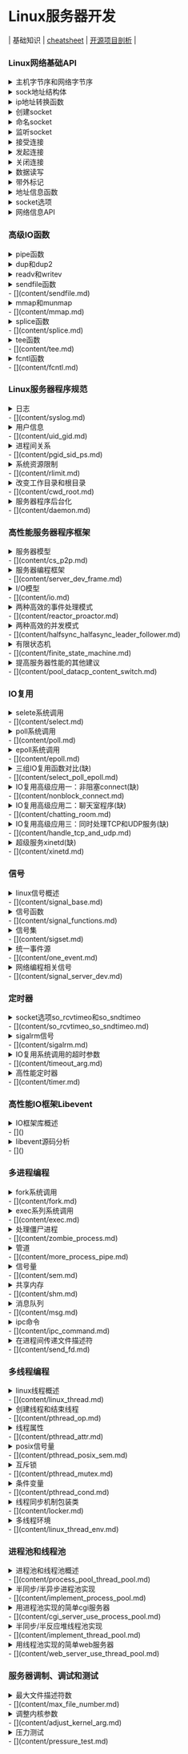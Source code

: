 # Linux服务器开发

| 基础知识 | [cheatsheet](cheatsheet.md) | [开源项目剖析](project) |

### Linux网络基础API

<details>
<summary>主机字节序和网络字节序</summary>

# 主机字节序和网络字节序

主机字节序 <==> 小端字节序

网络字节序 <==> 大端字节序

以十六进制数0x1234为例：

小端字节序：00000001 00000010 00000011 00000100（高地址存高字节）

大端字节序：00000100 00000011 00000010 00000001（高地址存低字节）

主机字节序和网络字节序转换API：

```
#include <netinet/in.h>

unsigned long htonl( unsigned long hostlong );
unsigned short htons( unsigned short hostshort );
unsigned long ntohl( unsigned long netlong );
unsigned short ntohs( unsigned short netshor
```

</details>

<details>
<summary>sock地址结构体</summary>

# socket地址结构体

## 通用socket地址：

```
#include <bits/socket.h>
struct sockaddr
{
    sa_family_t sa_family;
    char sa_data[14];
};
```

sa_family指明地址类型，地址类型可取值：

- AF_UNIX / PF_UNIX：Unix本地域协议族
- AF_INET / PF_INET：TCP/IPv4协议族
- AF_INET6 / PF_INET6：TCP/IPv6协议族

sa_data用于存放socket地址值，sa_family取不同协议值时，sa_data具有不同的含义和长度，当sa_family=

- AF_UNIX时：sa_data表示文件的路径名，长度可达108字节
- AF_INET：sa_data表示16bit端口号和32bit IPv4地址，共6字节
- AF_INET6：16bit端口号，32bit流标识，128bit IPv6地址，32bit范围ID，共26字节



14字节的sa_data根本无法容纳多数协议族的地址值，因此Linux还定义了下面这个新的通用socket地址结构体

```
struct sockaddr_storage
{
    sa_family_t sa_family;
    unsigned long int __ss_align;
    char __ss_padding[128-sizeof(__ss_align)];
};
```


## 专用socket地址：

UNIX本地域协议族sockaddr_un专用地址结构体：

```
#include <sys/un.h>
struct sockaddr_un
{
    sa_family_t sin_family;    //地址族：AF_UNIX
    char sun_path[108];    //文件路径名
};
```

Linux下IPv4专用socket地址结构体:

```
struct sockaddr_in
{
    sa_family_t sin_family;    //地址族：AF_INET
    u_int16_t sin_port;    //端口号：要用网络字节序表示
    struct in_addr sin_addr;    //IPv4地址结构体，见下
};
struct in_addr
{
    u_int32_t s_addr;    //IPv4地址，要用网络字节序表示
};
```

Linux下IPv6专用socket地址结构体:

```
struct sockaddr_in6
{
    sa_family_t sin6_family;    //地址族：AF_INET6
    u_int16_t sin6_port;    //端口号
    u_int32_t sin6_flowinfo;    //流信息，应设置为0
    struct in6_addr sin6_addr;    //IPv6地址
    u_int32_t sin6_scope_id;    //scope ID，尚在实验
};
struct in6_addr
{
    unsigned char sa_addr[16];  //IPv6地址，要用网络字节序表示
};
```

上述socket地址类型在使用过程中都要转化为sockaddr类型，因为所有的socket编程接口使用的地址参数的类型都是sockaddr

</details>

<details>
<summary>ip地址转换函数</summary>

# IP地址转换函数

```
#include <arpa/inet.h>

in_addr_t inet_addr( const char *strptr );
int inet_aton( const char *cp, struct in_addr *inp );
```

**inet_addr** 函数将用点分十进制字符串表示的IPv4地址转化为用网络字节序整数表示的IPv4地址。失败返回INADDR_NONE

**inet_aton** 和inet_addr函数功能相同，但是将转化结果存储于参数inp指向的地址结构中。成功返回1，失败返回0

```
char *inet_ntoa( struct in_addr in );   //内部使用静态变量存储结果，不可重入
```

**inet_ntoa** 函数将用网络字节序整数表示的IPv4地址转化为用点分十进制字符串表示的IPv4地址，需要注意的是该函数内部使用静态变量存储结果，所以不可重入


**inet_pton** 和 **inet_ntop** 同时适用于IPv4和IPv6地址转化：

```
int inet_pton( int af, const char *src, void *dst );
const char *inet_ntop( int af, const void *src, char *dst, socklen_t cnt );
```

af参数指定地址族：可取`AF_INET`和`AF_INET6`

inet_pton函数将用字符串表示的IP地址src(IPv4或者IPv6)转化为网络字节序整数表示的IP地址。成功返回1，失败返回0并设置errno

inet_ntop函数将网络字节序整数src转化为字符串表示的IP地址，参数cnt指定dst字符串的长度

cnt参数可取的值为：
```
#include <netinet/in.h>
#define INET_ADDRSTRLEN 16
#define INET6_ADDRSTRLEN 46
```

inet_ntop成功时返回目标存储单元的地址，失败返回NULL并设置errno

</details>

<details>
<summary>创建socket</summary>

# 创建socket

```
#include <sys/types.h>
#include <sys/socket.h>
int socket( int domain, int type, int protocol );
```

## 参数

- **domain** 指定协议族，可取值：
  - AF_INET
  - AF_INET6
  - AF_UNIX

- **type** 指定服务类型，可取值：

  - SOCK_STREAM：对TCP/IP协议族而言传输层使用TCP
  - SOCK_UGRAM：对TCP/IP协议族而言传输层使用UDP

  新版本Linux下，type可以接受与下面两个值相与的结果：

  - SOCK_NONBLOCK：设新创建的socket为非阻塞
  - SOCK_CLOEXEC：fork之后子进程中关闭该socket

- **protocol** ：0

## 返回值

socket成功返回socket文件描述符，失败返回-1并设置errno

## 示例


例：创建IPv4和TCP传输时使用的非阻塞socket：

```
#include <sys/types.h>
#include <sys/socket.h>

int sockfd;

if ( ( sockfd = socket(AF_INET, SOCK_STREAM & SOCK_NONBLOCK, 0) ) == -1)
{
    printf("create socket error: %s(errno: %d)\n", strerror(errno), errno);
    exit(0);
}
```

</details>

<details>
<summary>命名socket</summary>

# 命令socket

`bind`函数用于将socket文件描述符与socket地址绑定，一般用在服务器代码中

```
#include <sys/types.h>
#include <sys/socket.h>
int bind( int sockfd, const struct sockaddr* my_addr, socklen_t addrlen );
```

## 1. 参数

- **sockfd**： socket的文件描述符
- **my_addr**：socket地址
- **addrlen**：socket地址的长度

## 2. 返回值

`bind`成功返回0，失败返回-1并设置errno， 常见的两种errno:
- 1. EACCES：被绑定的地址是受保护的地址，仅超级用户可以访问。比如普通用户将socket绑定到知名服务端口(0~1023)
- 2. EADDRINUSE：被绑定的地址正在使用中。比如将socket绑定到一个处于TIME_WAIT状态的socket地址

## 3. 示例

```
#include <sys/types.h>
#include <sys/socket.h>
#include <netinet/in.h>

int main()
{
    struct sockaddr_in bindaddr;
    bindaddr.sin_family = AF_INET;
    bindaddr.sin_addr.s_addr = htonl(INADDR_ANY);
    bindaddr.sin_port = htons(3000);
    int listenfd = socket(AF_INET, SOCK_STREAM & SOCK_NONBLOCK, 0);
    if ( bind(listenfd,  (struct sockaddr*)&bindaddr, sizeof(bindaddr) == -1 ) {
        perror("bind failed\n");
        exit(1);
    }
    return 0;
}
```
 
</details>

<details>
<summary>监听socket</summary>

# 监听socket

服务器程序中，socket被bind之后，还需要使用listen创建一个监听队列以存放待处理的客户连接

```
#include <sys/socket.h>
int listen( int sockfd, int backlog );
```

## 1. 参数

- **sockfd**：指定被监听的socket

- **backlog**：内核监听队列的最大长度。 
  表示处于完全连接状态(`ESTABLISHED`)的socket的上限，处于半连接状态(`SYN_RCVD`)的sock上限则由/proc/sys/net/ipv4/tcp_max_syn_backlog内核参数定义。典型值为5（实际监听队列中完整连接的上限通常比backlog值略大）

## 2. 返回值

listen成功时返回0，失败返回-1并设置errno

## 3. 示例

```
#include <sys/socket.h>
#include <netinet/in.h>
#include <arpa/inet.h>
#include <signal.h>
#include <unistd.h>
#include <stdlib.h>
#include <assert.h>
#include <stdio.h>
#include <string.h>

static bool stop = false;

//SIGTERM信号的处理函数，触发时结束主程序的循环
static void handle_term(int sig)
{
    stop = true;
}

int main( int argc, char* argv[] )
{
    signal(SIGTERM, handle_term);

    if (argc <= 3)
    {
        printf("usage: %s ip_address port_number backlog\n", 
            basename(argv[0]));
        return 1;
    }
    const char* ip = argv[1];
    int port = atoi(argv[2]);
    int backlog = atoi(argv[3]);
    int sock = socket(PF_INET, SOCK_STREAM, 0);
    assert(sock >= 0);

    //创建一个IPv4 socket地址
    struct sockaddr_in address;
    bzero(&address, sizeof(address));
    address.sin_family = AF_INET;
    inet_pton(AF_INET, ip, &address.sin_addr);
    address.sin_port = htons(port);

    int ret = bind(sock, (struct sockaddr*)&address, sizeof(address));
    assert(ret != -1);
    
    ret = listen(sock, backlog);
    assert(ret != -1);

    //循环等待连接，直到SIGTERM信号将它中断
    while (!stop)
    {
        sleep(1);
    }

    //关闭socket
    close(sock);
    return 0;
}
```

可以在服务器上运行该代码，然后在本地多次执行命令连接服务器程序，使用netstat命令查看服务器的连接状态

```
# 服务器上运行上面程序，监听6677端口，设置监听队列大小为5
# serve_ip可以使用服务器公网IP，也可以使用0.0.0.0
./testlisten 0.0.0.0 6677 5

# 在本地多次执行和服务器建立连接
telnet server_ip 6677

# 本地每执行一次telnet，服务器执行下命令查看连接状态
netstat -nt | grep 6677
```

一般来说，服务器监听队列中，处于`ESTABLISHED`状态的连接只有6个(backlog+1)，其他都处于`SYN_RCVD`状态，改变服务器程序第3个参数并重新运行能发现该规律

</details>

<details>
<summary>接受连接</summary>

# 接受连接accept

服务器程序使用`accept`函数从listen监听队列中接受一个连接

```
#include <sys/types.h>
#include <sys/socket.h>
int accept(int sockfd, struct sockaddr *addr, socklen_t *addrlen);
```

## 1. 参数

- **sockfd**：执行过listen系统调用的监听socket
- **addr**：获取的被接受连接的远端socket地址
- **addrlen**：addr的长度，传入传出参数，传入时指定addr的类型大小，返回获取到的远端地址的实际长度

## 2. 返回值

accept成功时返回一个新连接socket，该socket唯一的标识了被接受的连接，服务器可以通过读写该socket来与被接受连接对应的客户端通信

accept失败时返回-1并设置errno

## 3. 示例

```
#include <sys/socket.h>
#include <netinet/in.h>
#include <arpa/inet.h>
#include <assert.h>
#include <stdio.h>
#include <unistd.h>
#include <stdlib.h>
#include <errno.h>
#include <string.h>

int main(int argc, char* argv[]) {
    if (argc <= 2) {
        printf("usage: %s ip_address port_number\n", basename(argv[0]));
        return 1;
    }
    const char* ip = argv[1];
    int port = atoi(argv[2]);

    struct sockaddr_in address;
    bzero(&address, sizeof(address));
    address.sin_family = AF_INET;
    inet_pton(AF_INET, ip, &address.sin_addr);
    address.sin_port = htons(port);

    int sock = socket(PF_INET, SOCK_STREAM, 0);
    assert(sock >= 0);

    int ret = bind(sock, (struct sockaddr*)&address, sizeof(address));
    assert(ret != -1);

    ret = listen(sock, 5);
    assert(ret != -1);

    struct sockaddr_in client;
    socklen_t client_addrlength = sizeof(client);
    int connfd = accept(sock, (struct sockaddr*)&client, &client_addrlength);
    if (connfd < 0) {
        printf("errno is : %d\n", errno);
    }
    else {
        char remote[INET_ADDRSTRLEN];
        printf("connected with ip: %s and port: %d\n", 
            inet_ntop(AF_INET, &client.sin_addr, remote, INET_ADDRSTRLEN), 
            ntohs(client.sin_port));
        close(connfd);
    }
    close(sock);
    return 0;
}

```

在远端服务器运行该代码，然后在本地执行telnet命令来连接服务器程序，查看服务器输出

```
# 服务器
./testaccept 0.0.0.0 1234

# 客户端
telnet server_ip 1234
```

accept函数只是从监听队列中取出连接，而不论连接处于何种状态，更不关心任何网络状况的变化
> 如果监听队列中处于ESTABLISHED状态的连接对应的客户端出现网络异常（掉线）或者提前退出，那么服务器对这个连接执行的accept调用还是会成功，也即是accept返回的连接并不总是处于ESTABLISHED状态，accept函数对连接加入监听队列到取出监听队列这一阶段的连接状态改变一无所知

</details>

<details>
<summary>发起连接</summary>

# 发起连接connect

客户端通过`connect`系统调用来主动和服务器建立连接

```
#include <sys/types.h>
#include <sys/socket.h>
int connect(int sockfd, const struct sockaddr* serv_addr, socklen_t addrlen);
```

## 1. 参数

- **sockfd**：客户端socket
- **serv_addr**：服务器socket
- **addrlen**：serv_addr长度

## 2. 返回值

connect成功返回0，成功建立连接后，客户端就可以通过sockfd与服务器通信

connect失败返回-1并设置errno，两种常见的errno：
- ECONNREFUSED：目标端口不存在，连接被拒绝
- ETIMEDOUT：连接超时

## 3. 示例

### 3.1 对阻塞socket进行connect

```
#include <sys/types.h>
#include <sys/socket.h>
#include <stdlib.h>
#include <errno.h>
#include <string.h>
#include <unistd.h>
#include <stdio.h>
#include <arpa/inet.h>
#include <assert.h>
#include <netinet/in.h>

int main(int argc, char* argv[]) {
    if (argc <= 2) {
        printf("usage: %s ip_address port\n", basename(argv[0]));
        return 1;
    }
    const char* ip = argv[1];
    int port = atoi(argv[2]);

    struct sockaddr_in serv_addr;
    bzero(&serv_addr, sizeof(serv_addr));
    serv_addr.sin_family = AF_INET;
    inet_pton(AF_INET, ip, &serv_addr.sin_addr);
    serv_addr.sin_port = htons(port);

    int serv_len = sizeof(serv_addr);

    int sockfd = socket(AF_INET, SOCK_STREAM, 0);
    assert(sockfd >= 0);

    int ret = connect(sockfd, (struct sockaddr*)&serv_addr, serv_len); 
    if (ret == -1) {
        printf("connect error with errno: %d\n", ret);
        return 1;
    }

    close(sockfd);
    return 0;
}
```

### 3.2 对非阻塞socket进行connect

```
#include <sys/types.h>
#include <sys/socket.h>
#include <stdlib.h>
#include <errno.h>
#include <string.h>
#include <unistd.h>
#include <stdio.h>
#include <arpa/inet.h>
#include <assert.h>
#include <netinet/in.h>
#include <fcntl.h>

int main(int argc, char* argv[]) {
    if (argc <= 2) {
        printf("usage: %s ip_address port\n", basename(argv[0]));
        return 1;
    }
    const char* ip = argv[1];
    int port = atoi(argv[2]);

    struct sockaddr_in serv_addr;
    bzero(&serv_addr, sizeof(serv_addr));
    serv_addr.sin_family = AF_INET;
    inet_pton(AF_INET, ip, &serv_addr.sin_addr);
    serv_addr.sin_port = htons(port);

    int serv_len = sizeof(serv_addr);

    int sockfd = socket(AF_INET, SOCK_STREAM, 0);
    assert(sockfd >= 0);

    //设置sockfd为非阻塞
    int flag = fcntl(sockfd, F_GETFL, 0);
    fcntl(sockfd, F_SETFL, flag | O_NONBLOCK);

    while (true) {
        int ret = connect(sockfd, (struct sockaddr*)&serv_addr, serv_len); 
        if (ret == 0) {
            printf("connect success!\n");
            break;
        } else {
            if (errno != EINPROGRESS) {
                printf("connect error with errno: %d\n", ret);
                break;
            } else {
                //errno为EINPROGRESS时表示正在连接
                printf("connection is being established\n");
                sleep(1);
                continue;
            }
        }
    }

    close(sockfd);
    return 0;
}

```

</details>

<details>
<summary>关闭连接</summary>

# 关闭连接

关闭一个连接实际上就是关闭连接对应的socket，所以可以使用关闭普通文件描述符的系统调用来完成

## 1. close

close系统调用并非总是立即关闭一个连接，而是将fd的引用计数减1。只有当fd的引用计数为0时，才真正关闭连接
> 如果在多进程程序中，一次fork调用默认将使父进程中打开的socket的引用计数加1，因此必须在父进程和子进程都调用close才能将连接真正关闭


```
#include <unistd.h>
int close(int fd);
```

### 1.1. 参数

- **fd**：要关闭的socket

### 1.2. 返回值

成功返回0，失败返回-1并设置errno

## 2. shutdown

shutdown系统调用专为网络编程设计，可以立即终止连接(与close不同)

```
#include <sys/socket.h>
int shutdown(int sockfd, int howto);
```

### 1.1. 参数

- **sockfd**：要关闭的socket
- **howto**：决定了shutdown的行为，可取以下值：

  - SHUT_RD：关闭读端，并且socket接收缓冲区中的数据被丢弃
  - SHUT_WR：关闭写段，关闭之前将socket发送缓冲区内容发送出去
  - SHUT_RDWR：同时关闭读端和写端

### 1.2. 返回值

shutdown成功返回0，失败返回-1并设置errno

</details>

<details>
<summary>数据读写</summary>

# 数据读写

<!-- vim-markdown-toc Marked -->

* [1. TCP数据读写](#1.-tcp数据读写)
  * [1.2. 主要参数和返回值](#1.2.-主要参数和返回值)
  * [1.3. 使用](#1.3.-使用)
* [2. UDP数据读写](#2.-udp数据读写)
* [3. 通用数据读写](#3.-通用数据读写)
  * [3.1 参数和返回值](#3.1-参数和返回值)
  * [3.2 使用](#3.2-使用)

<!-- vim-markdown-toc -->

## 1. TCP数据读写

对文件的读写操作`read`和`write`同样适用于socket，但是socket编程接口中提供了专门用于socket数据读写的系统调用，它们增加了对数据读写的控制，用于TCP流数据读写的系统调用是：

```
#include <sys/types.h>
#include <sys/socket.h>
ssize_t recv(int sockfd, void* buf, size_t len, int flags);
ssize_t send(int sockfd, const void* buf, size_t len, int flags);
```

### 1.2. 主要参数和返回值

- **recv**：
  - len --> buf空间的大小(sizeof)
  - 返回值 --> 读取到的数据的长度

- **send**：
  - len --> 发送数据的长度(strlen) 
  - 返回值 --> 实际发送的数据的长度

- **flags**：只对此次调用有效，只列举部分选项，更多查看man page

  - MSG_OOB：发送或接受紧急数据（both）
  - MSG_PEEK：窥探读缓存中的数据，此次读不会导致这些数据清除（recv）
  - MSG_DONTWAIT：对socket的此次操作是非阻塞的（both）
  - MSG_WAITALL：读操作仅在读取到指定数量的字节才返回（recv）
  - MSG_MORE：防止TCP发送过多小的数据报文（send）
  - MSG_NOSIGNAL：读端关闭不引起SIGPIPE信号（send）

### 1.3. 使用

发送带外数据：

```
#include <sys/socket.h>
#include <netinet/in.h>
#include <arpa/inet.h>
#include <assert.h>
#include <stdio.h>
#include <unistd.h>
#include <string.h>
#include <stdlib.h>

int main(int argc, char* argv[]) {
    if (argc <= 2) {
        printf("usage: %s ip port\n", basename(argv[0]));
        return 1;
    }

    const char* ip = argv[1];
    short port = atoi(argv[2]);

    int sockfd = socket(AF_INET, SOCK_STREAM, 0);
    assert(sockfd >= 0);

    struct sockaddr_in serv_addr;
    bzero(&serv_addr, sizeof(serv_addr));
    serv_addr.sin_family = AF_INET;
    inet_pton(AF_INET, ip, &serv_addr.sin_addr);
    serv_addr.sin_port = htons(port);

    if ( connect(sockfd, (struct sockaddr*)&serv_addr, sizeof(serv_addr)) < 0 ) {
        printf("connect failed\n");
    } else {
        const char* oob_data = "abc";
        const char* normal_data = "123";
        int ret = send(sockfd, normal_data, strlen(normal_data), 0);
        printf("send %d bytes data\n", ret);
        ret = send(sockfd, oob_data, strlen(oob_data), MSG_OOB);
        printf("send %d bytes data\n", ret);
        ret = send(sockfd, normal_data, strlen(normal_data), 0);
        printf("send %d bytes data\n", ret);
    }

    close(sockfd);
    return 0;
}
```

接收带外数据：

```
#include <sys/socket.h>
#include <netinet/in.h>
#include <arpa/inet.h>
#include <assert.h>
#include <stdio.h>
#include <unistd.h>
#include <string.h>
#include <stdlib.h>
#include <errno.h>

#define BUF_SIZE 1024

int main(int argc, char* argv[]) {
    if (argc <= 2) {
        printf("usage: %s ip port\n", basename(argv[0]));
        return 1;
    }

    const char* ip = argv[1];
    short port = atoi(argv[2]);

    struct sockaddr_in serv_addr;
    bzero(&serv_addr, sizeof(serv_addr));
    inet_pton(AF_INET, ip, &serv_addr.sin_addr);
    serv_addr.sin_port = htons(port);

    int sockfd = socket(AF_INET, SOCK_STREAM, 0);
    assert(sockfd >= 0);

    int ret = bind(sockfd, (struct sockaddr*)&serv_addr, sizeof(serv_addr));
    assert(ret != -1);

    ret = listen(sockfd, 5);
    assert(ret != -1);

    struct sockaddr_in cli_addr;
    bzero(&cli_addr, sizeof(cli_addr));

    socklen_t cli_addrlen = sizeof(cli_addr);

    int connfd = accept(sockfd, (struct sockaddr*)&cli_addr, &cli_addrlen);
    if (connfd < 0) {
        printf("errno: %d\n", errno);
    } else {
        char buffer[BUF_SIZE];
        memset(buffer, '\0', BUF_SIZE);
        ret = recv(connfd, buffer, BUF_SIZE-1, 0);
        printf("got %d bytes of normal data '%s'\n", ret, buffer);

        memset(buffer, '\0', BUF_SIZE);
        ret = recv(connfd, buffer, BUF_SIZE-1, MSG_OOB);
        printf("got %d bytes of oob data '%s'\n", ret, buffer);

        memset(buffer, '\0', BUF_SIZE);
        ret = recv(connfd, buffer, BUF_SIZE-1, 0);
        printf("got %d bytes of normal data '%s'\n", ret, buffer);

        close(connfd);
    }

    close(sockfd);
    return 0;
}
```

可以使用`tcpdump`来抓取发送数据的过程：
```
sudo tcpdump -ntx -i eth0 port 1234
```

## 2. UDP数据读写

socket编程接口中用于UDP数据报读写的系统调用是：

```
#include <sys/types.h>
#include <sys/socket.h>

ssize_t recvfrom( int sockfd, void *buf, size_t len, 
                  int flags, struct sockaddr* src_addr, socklen_t* addrlen );

ssize_t sendto( int sockfd, const void *buf, size_t len, 
                  int flags, const struct sockaddr *dest_addr, socklen_t addrlen );
```

recvfrom/sendto和recv/send的前四个参数意义相同，当recvfrom/sendto的后两个参数为NULL时等价于recv/send。

## 3. 通用数据读写

socket编程接口提供的`recvmsg`和`sendmsg`通用数据读写系统调用，既可以用于TCP流数据，也可以用于UDP数据报

```
#include <sys/socket.h>
ssize_t recvmsg( int sockfd, struct msghdr* msg, int flags );
ssize_t sendmsg( int sockfd, struct msghdr* msg, int flags );
```

### 3.1 参数和返回值

- **sockfd**：被操作的目标socket
- **msg**：msghdr结构体类型的指针

  ```
  struct msghdr
  {
      void* msg_name;    //socket地址
      socklen_t msg_namelen;    //socket地址的长度
      struct iovec* msg_iov;    //分散的内存块
      int msg_iovlen;    //分散内存块的数量
      void* msg_control;    //指向辅助数据的起始位置
      socklen_t msg_controllen;    //辅助数据的大小
      int msg_flags;    //复制函数中的flags参数，并在调用过程中更新
  };
  ```

  - msg_name:指向socket结构体变量，指定通信对方的socket地址，对于面向连接的tcp协议，该值设为NULL
  - msg_iov：iovec结构体类型的指针
  ```
  struct iovec* msg_iov:
  struct iovec
  {
      void *iov_base;    //内存起始位置
      size_t iov_len;    //该内存的长度
  }
  ```
  - msg_iovlen：iovec块的个数

- **flags**：recv/send的flag参数相同

- **返回值**：recvmsg/sendmsg的返回值和recv/send的返回值相同

### 3.2 使用

recvmsg/sendmsg读写数据的形式分别为`分散读`和`集中写`：

- **分散读(scatter read)：**
  recvmsg将数据读取并存放在msg_iovlen块分散的内存中，这些内存的位置和长度由msg_iov指向的数据指定

- **集中写(gather write)：**
  sendmsg将msg_iovlen块分散内存中的数据一并发送

例：
```

```

</details>

<details>
<summary>带外标记</summary>

# 带外标记

内核通知应用程序带外数据到达的两种常见方式：**I/O复用产生的异常事件**和**SIGURG信号**

当内核通知带外数据到达时，可以通过sockatmark判断sockfd是否处于带外标记，即下一个被读取到的数据是否是带外数据，如果是，sockatmakr返回1，此时可以通过带MSG_OOB标志的recv调用来接收带外数据。如果不是，则sockatmark返回0

```
#include <sys/socket.h>
int sockatmark(int sockfd);
```

sockatmark函数的一个常见实现：
```
int sockatmark(int fd) {
    int flag;
    if (ioctl(fd, SIOCATMARK, &flag) < 0)
        return -1;
    return (flag != 0);
}
```

[参考文章](https://blog.csdn.net/ctthuangcheng/article/details/9569011)

</details>

<details>
<summary>地址信息函数</summary>

# 地址信息函数

有时，我们想知道一个连接socket的本端socket地址和远端socket地址，可以使用`getsockname`和`getpeername`

```
#include <sys/socket.h>
int getsockname(int sockfd, struct sockaddr* address, socklen_t* address_len);
int getpeername(int sockfd, struct sockaddr* address, socklen_t* address_len);
```

getsockname获取sockfd对应的本端的socket地址，成功返回0，失败返回-1并设置errno

getpeername获取sockfd对应的远端的socket地址


## 使用：
```
#include <sys/types.h>
#include <sys/socket.h>
#include <stdlib.h>
#include <errno.h>
#include <string.h>
#include <unistd.h>
#include <stdio.h>
#include <assert.h>
#include <netinet/in.h>
#include <arpa/inet.h>


int main(int argc, char* argv[]) {
    if (argc <= 2) {
        printf("usage: %s ip_address port\n", basename(argv[0]));
        return 1;
    }

    const char* ip = argv[1];
    int port = atoi(argv[2]);

    struct sockaddr_in serv_addr;
    bzero(&serv_addr, sizeof(serv_addr));
    serv_addr.sin_family = AF_INET;
    inet_pton(AF_INET, ip, &serv_addr.sin_addr);
    serv_addr.sin_port = htons(port);

    int sockfd = socket(AF_INET, SOCK_STREAM, 0);      
    assert(sockfd >= 0);

    int ret = bind(sockfd, (struct sockaddr*)&serv_addr, sizeof(serv_addr));
    assert(ret != -1);

    ret = listen(sockfd, 5);
    assert(ret != -1);

    struct sockaddr_in cli_addr;
    bzero(&cli_addr, sizeof(cli_addr));

    while (true) {

        socklen_t cli_addrlen = sizeof(cli_addr);
        int connfd = accept(sockfd, (struct sockaddr*)&cli_addr, &cli_addrlen);

        if (connfd < 0) {
            printf("errno: %d\n", errno);
        } else {
            struct sockaddr_in sock_name;
            bzero(&sock_name, sizeof(sock_name));
            socklen_t sockname_len = sizeof(sock_name);
            int ret = getsockname(sockfd, (struct sockaddr*)&sock_name, &sockname_len);
            char sockname_addr[1024];
            inet_ntop(AF_INET, &sock_name.sin_addr.s_addr, sockname_addr, sizeof(sockname_addr));
            struct sockaddr_in peer_name;
            bzero(&peer_name, sizeof(peer_name));
            socklen_t peername_len = sizeof(peer_name);
            ret = getpeername(sockfd, (struct sockaddr*)&peer_name, &peername_len);
            char peername_addr[1024];
            inet_ntop(AF_INET, &peer_name.sin_addr.s_addr, peername_addr, sizeof(peername_addr));

            printf("sockname : ip: %s, port: %d\n", sockname_addr, ntohs(sock_name.sin_port));
            printf("peername : ip: %s, port: %d\n", peername_addr, ntohs(peer_name.sin_port));

            close(connfd);
        }
    }

    close(sockfd);
    return 0;
}
```

</details>

<details>
<summary>socket选项</summary>

# socket选项

fcntl系统调用是控制文件描述符属性的通用POSIX方法，而getsockopt和setsockopt则是专门用来读取和设置socket文件描述符属性的方法：

```
#include <sys/socket.h>
int getsockopt(int sockfd, int level, int option_name, 
               void *option_value, socklen_t *restrict option_len);
int setsockopt(int sockfd, int level, int option_name, 
               const void *option_value, socklen_t option_len);
```

## 1. 参数

- **sockfd**：被操作的目标socket
- **level**：指定要操作那个协议的选项，例如IPv4、IPv6、TCP等
- **option_name**：指定选项名字
- **option_vlaue和option_len**：分别指定被操作选项的值和长度

## 2. 返回值

两个函数成功时都返回1，失败时返回-1并设置errno

对服务器而言：
> 有部分socket选项只能在调用listen前针对监听socket设置才有效，因为连接socket只能由accept调用返回，而accept从listen监听队列中接收的连接至少已经完成了tcp三次握手的前两个步骤（监听队列中的连接至少已经进入SYN_RCVD状态），这说明服务器已经往被接收连接上发送除了tcp同步报文段。但有的socket选项却应该在tcp同步报文段中设置，比如tcp最大报文段选项，对这种情况解决方案：对监听socket设置这些socket选项，那么accept返回的连接socket将自动继承这些选项，这些socket选项包括：SO_DEBUG、SO_DONTROUTE、SO_KEEPALIVE、SO_LINGER、SO_OOBINLINE、SO_RCVBUF、SO_RCVLOWAT、SO_SNDBUF、SO_SNDLOWAT、TCP_MAXSEG和TCP_NODELAY

对客户端而言：
> 这些socket选项应该在调用connect函数之前设置，因为connect调用成功返回之后，tcp三次握手已经完成

## 3. socket选项

- **SO_REUSEADDR**

  设置socket选项SO_REUSEADDR来强制使用被处于TIME_WAIT状态的连接的占用的socket地址。

  具体实现方法如下：

  ```
  int sockfd = socket(AF_INET, SOCK_STREAM, 0);
  assert(sockfd >= 0);

  //设置SO_REUSEADDR
  int reuse = 1;
  setsockopt(sock, SOL_SOCKET, SO_REUSEADDR, &reuse, sizeof(reuse));

  struct sockaddr_in address;
  bzero(&address, sizeof(address));
  address.sin_family = AF_INET;
  inet_pton(AF_INET, ip, &address.sin_addr);
  address.sin_port = htons(port);
  int ret = bind(sock, (struct sockaddr*)&address, sizeof(address));
  ```

  此外还可以通过修改内核参数`/proc/sys/net/ipv4/tcp_tw_recycle`来快速回收被关闭的socket，使得tcp连接根本就不会进入TIME_WAIT状态，进而允许应用程序立即重用本地的socket地址

- **SO_RCVBUF和SO_SNDBUF**

  SO_RCVBUF：设置TCP接收缓冲区大小

  SO_SNDBUF：设置TCP发送缓冲区大小

  > 使用setsockopt设置TCP缓冲区大小时，系统一般都会将设置值加倍，并且不得小于某个值，一般TCP接收缓冲区最小值为256字节，而发送缓冲区的最小值是2048字节，这种机制的目的是确保一个TCP连接拥有足够的空闲缓冲区处理拥塞，可以通过修改内核参数`/proc/sys/net/ipv4/tcp_rmem`和`/proc/sys/net/ipv4/tcp_wmem`来强制TCP接收和发送缓冲区的大小没有最小值限制

  ```
  int sendbuf = 4096;
  int sendlen = sizeof(sendbuf);
  setsockopt(sock, SOL_SOCKET, SO_SNDBUF, &sendbuf, sizeof(sendbuf));
  getsockopt(sock, SOL_SOCKET, SO_SNDBUF, &sendbuf, (socklen_t *)&sendlen);

  int recvbuf = 1024;
  int recvlen = sizeof(recvbuf);
  setsockopt(sock, SOL_SOCKET, SO_RCVBUF, &recvbuf, sizeof(recvbuf));
  getsockopt(sock, SOL_SOCKET, SO_RCVBUF, &recvbuf, (socklen_t *)&recvlen);
  ```

- **SO_RCVLOWAT和SO_SNDLOWAT**

  SO_RCVLOWAT：表示TCP接收缓冲区的低水位标记，当TCP接收缓冲区中可读数据的总数大于其低水位标记时，I/O复用系统调用将通知应用程序可以从对应的socket读取数据

  SO_SNDLOWAT：表示TCP发送缓冲区的低水位标记，当TCP发送缓冲区中的空闲空间大于其低水位标记时，I/O复用系统调用将通知应用程序可以往对应的socket上写入数据

  这两个标记一般被I/O复用系统调用用来判断socket是否可读或可写，默认情况这两个低水位标记均为1字节

- **SO_LINGER**

  SO_LINGER：用于控制close系统调用在关闭TCP连接时的行为(默认情况下使用close关闭一个socket时，close将立即返回，TCP模块负责将socket对应的TCP发送缓冲区中残留的数据发送给对方)

  设置SO_LINGER需要给setsockopt和setsockopt系统调用传递一个linger类型结构体

  ```
  #include <sys/socket.h>
  struct linger
  {
      int l_onoff;    //开启(非0)还是关闭(0)该选项
      int l_linger;   //滞留时间
  };
  ```

  - 1. l_onoff=0：

    SO_LINGER设置无效，close()保持默认行为

  - 2. l_onoff!=0：

    l_linger=0：close()立即返回，丢弃被关闭socket发送缓冲区残留的数据，同时向对方发送一个复位报文段

  - 3. l_onoff!=0， l_linger>0：
    如果socket是阻塞的，close将等待l_linger的时间再返回，如果close返回时TCP模块中还没有发送完残留数据并得到对方的确认，close系统调用将返回-1并设置errno为EWOULDBLOCK；如果socket非阻塞，close立即返回，然后根据返回值和errno判断残留数据是否发送完毕

</details>

<details>
<summary>网络信息API</summary>

# 网络信息API

## 1. gethostbyname和gethostbyaddr

gethostbyname：根据主机名称获取主机完整信息，会先在/etc/hosts查找主机，找不到再访问DNS服务器查找

gethostbyaddr：根据IP地址获取主机完整信息 

```
#include <netdb.h>
struct hostent* gethostbyname(const char* name);
struct hostent* gethostbyaddr(const void* addr, size_t len, int type);
```

- name：目标主机主机名
- addr：指定目标主机的IP地址
- len：addr所指IP地址的长度
- type：addr所指的IP地址类型，可取AF_INET和AF_INET6

返回值类型：

```
struct hostent
{
    char* h_name;          //主机名
    char** h_aliases;      //主机别名列表
    int h_addrtype;        //地址类型
    int h_length;            //地址长度
    char** h_addr_list;  //按网络字节序列出的主机IP地址列表
};
```

使用：
```
char *host = "www.baidu.com";
struct hostent* hostinfo = gethostbyname(host);
assert(hostinfo);
```

这两个函数都是不可重入函数，对应的可重入函数为原函数名+_r

## 2. getservbyname和getservbyport

getservbyname：根据名称获取某个服务的完整信息

getservbyport：根据端口号获取某个服务的完整信息

```
#include <netdb.h>
struct servent* getservbyname(const char* name, const char* proto);
struct servent* getservbyport(int port, const char* proto);
```

- name：目标服务的名字
- port：目标服务对应端口号
- proto：指定服务类型，"tcp"表示流服务，"udp"表示数据报服务

返回值类型：
```
struct servent
{
    char* s_name;       //服务名称
    char** s_aliases;   //服务别名列表
    int s_port;             //端口号
    char* s_proto;      //服务类型tcp or udp
};
```

使用：
```
struct servent* servinfo = getservbyname("daytime", "tcp");
assert(servinfo);
```

这两个函数都是不可重入函数，对应的重入版本为原函数名+_r

## 3. getaddrinfo

getaddrinfo即能通过主机名获得IP地址(内部使用gethostbyname)，也能通过服务名获得端口号(内部使用getservbyname)，它是否可重入取决于内部调用的gethostbyname和getservbyname是否是可重入版本

```
#include <netdb.h>
int getaddrinfo(const char* hostname, const char* service, 
                      const struct addrinfo* hints, struct addrinfo** result)
```

- hostname：字符串形式的主机名或IP地址
- service：字符串形式服务名或十进制端口号
- result：结果链表
- hints：对getaddrinfo的输出进行精确控制

  ```
  struct addrinfo
  {
      int ai_flags;                      //后文
      int ai_family;                    //地址族
      int ai_socktype;               //SOCKET_STREAM or SOCKET_DGRAM
      int ai_protocol;                //后文
      socklen_t ai_addrlen;      //socket地址ai_addr的长度
      char* ai_canonname;      //主机别名
      struct sockaddr* ai_addr; //指向socket地址
      struct addrinfo* ai_next;  //下一个addrinfo地址
  };
  ```
  - ai_protocol：具体的网络协议，含义与socket系统调用第三个参数相同，通常为0
  - ai_flags(主要选项):
    - AI_CANONONAME：hists参数设置，告诉getaddrinfo函数返回主机别名
    - AI_NUMERICHOST：hists参数设置，hostname必须是用字符串表示的IP地址，避免DNS查询
    - AI_NUMERICSERV：hists参数设置，service强制使用十进制端口号的字符串形式,不能是服务名

使用：
```
struct addrinfo hints;
struct addrinfo* res;

bzero(&hints, sizeof(hints));
hints.ai_socktype = SOCKET_STREAM;
getaddrinfo("ernest-laptop", "daytime", &hints, &res);
```

getaddrinfo中为res指针隐式分配堆内存，所以函数调用完毕后，使用如下配对函数释放这块内存：

```
void freeaddrinfo(struct addrinfo* res);
```

## 4. getnameinfo

getnameinfo函数通过socket地址获得字符串形式的主机名和服务名(内部由gethostbyaddr和getservbyport实现)，它是否可重入由内部调用gethostbyaddr和getservbyport的可重入版本

```
#inlcude <netdb.h>
int getnameinfo(const struct sockaddr* sockaddr, socklen_t addrlen, char* host, 
                socklen_t hostlen, char* serv, socklen_t servlen, int flags);
```

- host：返回的主机名
- serv：返回的服务名
- flags(主要选项)：
  - NI_NAMEREQD：通过socket地址不能得到主机名则返回错误
  - NI_NUMERICHOST：返回字符串表示的IP地址，而非主机名
  - NI_NUMERICSERV：返回字符串表示的十进制端口号，而非服务名

</details>

### 高级IO函数

<details>
<summary>pipe函数</summary>

# pipe函数

## 1. pipe

```
#include <unistd.h>
int pipe(int fd[2]);
```

巧记fd读写端：
- fd[1]：写端(1形似笔杆，代表写)
- fd[0]：读端(0形似张开的嘴，代表读)

一个管道只能单向通信，要实现双向数据传输需要使用两个管道

fd[0],fd[1]默认阻塞,阻塞行为：

- 如果有指向管道写端的文件描述符没关闭(管道写端的引用计数等于0)，而管道写端也没有数据被写入，这时有进程从管道读端读取数据，那么管道中的剩余数据被读取完后，再次read会阻塞，直到管道中有数据可读了才读取数据返回

- 如果有指向管道读端的文件描述符没关闭(管道读端的引用计数等于0)，而持有管道读端的进程也没有从管道中读数据，这时有进程向管道写端写数据，那么在管道被写满时再次write会阻塞，直到管道中有空闲空间才写入数据并返回

fd[0],fd[1]非阻塞时的行为：

- 如果所有指向管道写端的文件描述符都关闭了(管道写端的引用计数等于0)，而仍然有进程从管道的读端读数据，那么管道中剩余的数据都被读取后，再次read会返回0，表示读到了文件结束标记(EOF)

- 如果所有指向管道读端的文件描述符都关闭了(管道读端的引用计数等于0)，这时如果有进程向管道的写端write，那么进程将会收到SIGPIPE信号，SIGPIPE信号的行为默认会导致进程异常终止

管道本身有容量限制，默认65535字节，可以使用fcntl函数修改管道容量和设置非阻塞(O_NONBLOCK)

## 2. socketpair

pipe只能创建单向管道，socketpair可以创建双向管道，创建的fd中的两个文件描述既可读又可写

```
#include <sys/types.h>
#include <sys/socket.h>
int socketpair(int domain, int type, int protocol, int fd[2]);
```

- domain，type，protocol参数和socket系统调用前三个参数相同
- domain：只能使用UNIX本地域AF_UNIX
- fd[2]：和pipe第二个参数相同

socketpair成功时返回0，失败返回-1并设置errno

管道pipe和socketpair的区别示意图：

管道：

![管道示意图](doc/pipe_fd.png)

socketpair：

![sockpair示意图](doc/sockpair_fd.png)

</details>

<details>
<summary>dup和dup2</summary>

# dup和dup2

```
#include <unistd.h>
int dup(int file_descriptor);
int dup2(int file_descriptor_one, file_descriptor_two);
```

## 说明

**dup** ：创建一个新的文件描述符，新文件描述符与原有文件描述符file_descriptor指向相同的文件、管道或网络连接，dup总是返回系统当前可用的最小文件描述符

**dup2** ：返回第一个不小于file_descriptor_two的新文件描述符，新文件描述符与文件描述符file_descriptor_one有相同指向

> 通过dup和dup2创建的文件描述符并不继承原文件描述符的文件描述符属性，比如`close-on-exec`和`non-blocking` (note：注意区分文件描述符属性和文件属性)

dup和dup2调用失败时返回-1并设置errno

## 使用

使用dup函数实现一个基本的CGI服务器

```
#include <sys/socket.h>
#include <netinet/in.h>
#include <arpa/inet.h>
#include <assert.h>
#include <stdio.h>
#include <unistd.h>
#include <stdlib.h>
#include <errno.h>
#include <string.h>

int main(int argc, char* argv[]) {
    if (argc <= 2) {
        printf("usage: %s ip port\n", basename(argv[0]));
        return 1;
    }
    const char* ip = argv[1];
    int port = atoi(argv[2]);

    struct sockaddr_in address;
    bzero(&address, sizeof(address));
    address.sin_family = AF_INET;
    inet_pton(AF_INET, ip, &address.sin_addr.s_addr);
    address.sin_port = htons(port);

    int sockfd = socket(AF_INET, SOCK_STREAM, 0);
    assert(sockfd >= 0);

    int ret = bind(sockfd, (struct sockaddr*)&address, sizeof(address));
    assert(ret != -1);

    ret = listen(sockfd, 5);
    assert(ret != -1);

    struct sockaddr_in client;
    socklen_t client_addrlen = sizeof(client);
    int connfd = accept(sockfd, (struct sockaddr*)&client, &client_addrlen);
    if (connfd < 0) {
        printf("errno is: %d\n", errno);
    } else {
        close(STDOUT_FILENO);
        dup(connfd);
        printf("abcd\n");
        close(connfd);
    }
    close(sockfd);
    return 0;
}
```

</details>

<details>
<summary>readv和writev</summary>

# readv和writev

readv：将数据从文件描述符读到分散的内存块中，即分散读

writev：将数据从多块分散的内存数据一并写入文件描述符中，即集中写

```
#include <sys/uio.h>
ssize_t readv(int fd, const struct iovec* vector, int count);
ssize_t writev(int fd, const struct iovec* vector, int count);

struct iovec
{
    void *iov_base;    //内存起始地址
    size_t iov_len;     //这块内存的长度
};
```

vector：iovec描述一块内存区，count表示vector数组中内存区iovec的数量

readv和writev在成功时返回读入/写入fd的字节数，失败返回-1并设置errno


## 使用：

在Web服务器上集中写：

```
#include <sys/socket.h>
#include <netinet/in.h>
#include <arpa/inet.h>
#include <assert.h>
#include <stdio.h>
#include <unistd.h>
#include <stdlib.h>
#include <errno.h>
#include <string.h>
#include <sys/stat.h>
#include <sys/types.h>
#include <fcntl.h>

#define BUFFER_SIZE 1024

static const char* status_line[2] = {"200 OK", "500 Internal server error"};

int main(int argc, char* argv[]) {
    if (argc <= 3) {
        printf("usage: %s ip_address port_number filename\n", basename(argv[0]));
        return 1;
    }

    const char* ip = argv[1];
    int port = atoi(argv[2]);
    const char* file_name = argv[3];

    struct sockaddr_in address;
    bzero(&address, sizeof(address));
    address.sin_family = AF_INET;
    inet_pton(AF_INET, ip, &address.sin_addr);
    address.sin_port = htons(port);

    int sockfd = socket(PF_INET, SOCK_STREAM, 0);
    assert(sockfd >= 0);

    int ret = bind(sockfd, (struct sockaddr*)&address, sizeof(address));
    assert(sockfd != -1);

    ret = listen(sockfd, 5);
    assert(ret != -1);
    
    struct sockaddr_in client;
    socklen_t client_addrlength = sizeof(client);
    
    int connfd = accept(sockfd, (struct sockaddr*)&client, &client_addrlength);
    if (connfd < 0) {
        printf("errno is : %d\n", errno);
    } else {
        char header_buf[BUFFER_SIZE];
        memset(header_buf, '\0', BUFFER_SIZE);
        char* file_buf;
        struct stat file_stat;
        bool valid = true;
        int len = 0;
        if (stat(file_name, &file_stat) < 0) {
            valid = false;
        } else {
            if (S_ISDIR(file_stat.st_mode)) {
                valid = false;
            } 
            else if (file_stat.st_mode & S_IROTH) {
                int fd = open(file_name, O_RDONLY);
                file_buf = new char[file_stat.st_size+1];
                memset(file_buf, '\0', file_stat.st_size+1);
                if (read(fd, file_buf, file_stat.st_size) < 0) {
                    valid = false;
                }
            }
            else {
                valid = false;
            }
        }

        if (valid) {
            ret = snprintf(header_buf, BUFFER_SIZE-1, "%s %s\r\n", "HTTP/1.1", status_line[0]);
            len += ret;
            ret = snprintf(header_buf+len, BUFFER_SIZE-1-len, "Content-Length: %d\r\n", file_stat.st.size);
            len += ret;
            struct iovec iv[2];
            iv[0].iov_base = header_buf;
            iv[0].iov_len = strlen(header_buf);
            iv[0].iov_base = file_buf;
            iv[0].iov_len = file_stat.st_size;
            ret = writev(connfd, iv, 2);
        }
        else {
            ret = snprintf(header_buf, BUFFER_SIZE-1, "%s %s\r\n", "HTTP/1.1", status_line[1]);
            len += ret;
            ret = snprintf(header_buf+len, BUFFER_SIZE-1-len, "%s", "\r\n");
            send(connfd, header_buf, strlen(header_buf), 0);
        }
        close(connfd);
        delete [] file_buf;
    }
    close(sock);
    return 0;
}
```

</details>

<details>
<summary>sendfile函数</summary>

# sendfile函数

sendfile函数在两个文件描述符之间直接传递数据(完全在内核中操作),从而避免了内核缓冲区和用户缓冲区之间的数据拷贝，效率很高，被称为零拷贝。

```
#include <sys/sendfile.h>
ssize_t sendfile(int out_fd, int in_fd, off_t* offset, size_t count);
```

- out_fd：等待写入内容的fd，可理解为发送给网络上的socket
- in_fd：待读出内容的fd，可理解为本地需要发送的文件
- offset：指定读入文件的读取偏移量，如果为空，则从默认读取位置读取
- count：指定传输字节数

函数成功返回传输的字节数，失败返回-1并设置errno

in_fd必须为支持mmap函数的文件描述符，必须指向真实的文件，不能是socket或者管道

out_fd则必须为socket

由此可见，sendfile是专门为在网络上传输文件设计的

</details>
- [](content/sendfile.md)
<details>
<summary>mmap和munmap</summary>
</details>
- [](content/mmap.md)
<details>
<summary>splice函数</summary>
</details>
- [](content/splice.md)
<details>
<summary>tee函数</summary>
</details>
- [](content/tee.md)
<details>
<summary>fcntl函数</summary>
</details>
- [](content/fcntl.md)

### Linux服务器程序规范

<details>
<summary>日志</summary>
</details>
- [](content/syslog.md)
<details>
<summary>用户信息</summary>
</details>
- [](content/uid_gid.md)
<details>
<summary>进程间关系</summary>
</details>
- [](content/pgid_sid_ps.md)
<details>
<summary>系统资源限制</summary>
</details>
- [](content/rlimit.md)
<details>
<summary>改变工作目录和根目录</summary>
</details>
- [](content/cwd_root.md)
<details>
<summary>服务器程序后台化</summary>
</details>
- [](content/daemon.md)

### 高性能服务器程序框架

<details>
<summary>服务器模型</summary>
</details>
- [](content/cs_p2p.md)
<details>
<summary>服务器编程框架</summary>
</details>
- [](content/server_dev_frame.md)
<details>
<summary>I/O模型</summary>
</details>
- [](content/io.md)
<details>
<summary>两种高效的事件处理模式</summary>
</details>
- [](content/reactor_proactor.md)
<details>
<summary>两种高效的并发模式</summary>
</details>
- [](content/halfsync_halfasync_leader_follower.md)
<details>
<summary>有限状态机</summary>
</details>
- [](content/finite_state_machine.md)
<details>
<summary>提高服务器性能的其他建议</summary>
</details>
- [](content/pool_datacp_content_switch.md)

### IO复用

<details>
<summary>selete系统调用</summary>
</details>
- [](content/select.md)
<details>
<summary>poll系统调用</summary>
</details>
- [](content/poll.md)
<details>
<summary>epoll系统调用</summary>
</details>
- [](content/epoll.md)
<details>
<summary>三组IO复用函数对比(缺)</summary>
</details>
- [](content/select_poll_epoll.md)
<details>
<summary>IO复用高级应用一：非阻塞connect(缺)</summary>
</details>
- [](content/nonblock_connect.md)
<details>
<summary>IO复用高级应用二：聊天室程序(缺)</summary>
</details>
- [](content/chatting_room.md)
<details>
<summary>IO复用高级应用三：同时处理TCP和UDP服务(缺)</summary>
</details>
- [](content/handle_tcp_and_udp.md)
<details>
<summary>超级服务xinetd(缺)</summary>
</details>
- [](content/xinetd.md)

### 信号

<details>
<summary>linux信号概述</summary>
</details>
- [](content/signal_base.md)
<details>
<summary>信号函数</summary>
</details>
- [](content/signal_functions.md)
<details>
<summary>信号集</summary>
</details>
- [](content/sigset.md)
<details>
<summary>统一事件源</summary>
</details>
- [](content/one_event.md)
<details>
<summary>网络编程相关信号</summary>
</details>
- [](content/signal_server_dev.md)

### 定时器

<details>
<summary>socket选项so_rcvtimeo和so_sndtimeo</summary>
</details>
- [](content/so_rcvtimeo_so_sndtimeo.md)
<details>
<summary>sigalrm信号</summary>
</details>
- [](content/sigalrm.md)
<details>
<summary>IO复用系统调用的超时参数</summary>
</details>
- [](content/timeout_arg.md)
<details>
<summary>高性能定时器</summary>
</details>
- [](content/timer.md)

### 高性能IO框架Libevent

<details>
<summary>IO框架库概述</summary>
</details>
- []()
<details>
<summary>libevent源码分析</summary>
</details>
- []()

### 多进程编程

<details>
<summary>fork系统调用</summary>
</details>
- [](content/fork.md)
<details>
<summary>exec系列系统调用</summary>
</details>
- [](content/exec.md)
<details>
<summary>处理僵尸进程</summary>
</details>
- [](content/zombie_process.md)
<details>
<summary>管道</summary>
</details>
- [](content/more_process_pipe.md)
<details>
<summary>信号量</summary>
</details>
- [](content/sem.md)
<details>
<summary>共享内存</summary>
</details>
- [](content/shm.md)
<details>
<summary>消息队列</summary>
</details>
- [](content/msg.md)
<details>
<summary>ipc命令</summary>
</details>
- [](content/ipc_command.md)
<details>
<summary>在进程间传递文件描述符</summary>
</details>
- [](content/send_fd.md)

### 多线程编程

<details>
<summary>linux线程概述</summary>
</details>
- [](content/linux_thread.md)
<details>
<summary>创建线程和结束线程</summary>
</details>
- [](content/pthread_op.md)
<details>
<summary>线程属性</summary>
</details>
- [](content/pthread_attr.md)
<details>
<summary>posix信号量</summary>
</details>
- [](content/pthread_posix_sem.md)
<details>
<summary>互斥锁</summary>
</details>
- [](content/pthread_mutex.md)
<details>
<summary>条件变量</summary>
</details>
- [](content/pthread_cond.md) 
<details>
<summary>线程同步机制包装类</summary>
</details>
- [](content/locker.md)
<details>
<summary>多线程环境</summary>
</details>
- [](content/linux_thread_env.md)

### 进程池和线程池

<details>
<summary>进程池和线程池概述</summary>
</details>
- [](content/process_pool_thread_pool.md)
<details>
<summary>半同步/半异步进程池实现</summary>
</details>
- [](content/implement_process_pool.md)
<details>
<summary>用进程池实现的简单cgi服务器</summary>
</details>
- [](content/cgi_server_use_process_pool.md)
<details>
<summary>半同步/半反应堆线程池实现</summary>
</details>
- [](content/implement_thread_pool.md)
<details>
<summary>用线程池实现的简单web服务器</summary>
</details>
- [](content/web_server_use_thread_pool.md)

### 服务器调制、调试和测试

<details>
<summary>最大文件描述符数</summary>
</details>
- [](content/max_file_number.md)
<details>
<summary>调整内核参数</summary>
</details>
- [](content/adjust_kernel_arg.md)
<details>
<summary>压力测试</summary>
</details>
- [](content/pressure_test.md)

